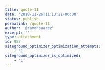 ```yaml
---
title: quote-11
date: '2018-11-26T11:13:21+00:00'
status: publish
permalink: /quote-11
author: '@ramonsuarez'
excerpt: ''
type: attachment
id: 957
siteground_optimizer_optimization_attempts:
    - '1'
siteground_optimizer_is_optimized:
    - '1'
---
```

<!DOCTYPE html PUBLIC "-//W3C//DTD HTML 4.0 Transitional//EN" "http://www.w3.org/TR/REC-html40/loose.dtd">
<?xml encoding="UTF-8">
